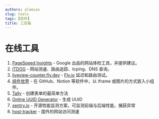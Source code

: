 ```yaml
---
authors: alamiao
slug: tools
tags: [软件]
title: 工具箱
---
```


<!-- truncate -->

# 在线工具

1. [PageSpeed Insights](https://pagespeed.web.dev/) - Google 出品的网站体检工具，并提供建议。
2. [ITDOG](https://www.itdog.cn/) - 网站测速、路由追踪、tcping、DNS 查询。
3. [liveview-counter.fly.dev](https://liveview-counter.fly.dev/) - [Fly.io](http://Fly.io) 延迟和路由测试。
4. [组件世界](https://cn.widgetstore.net/) - 在 GitHub、Notion 等软件中，以 iframe 或图片的方式嵌入小组件。
5. [Tally](https://tally.so/) - 创建表单的最简单方法
6. [Online UUID Generator](https://www.uuidgenerator.net/) - 生成 UUID
7. [sentry.io](http://sentry.io/) - 开源性能监测方案，可监测前端与后端性能，捕获异常
8. [host-tracker](https://www.host-tracker.com/en/ic) - 国外的网站访问测速
